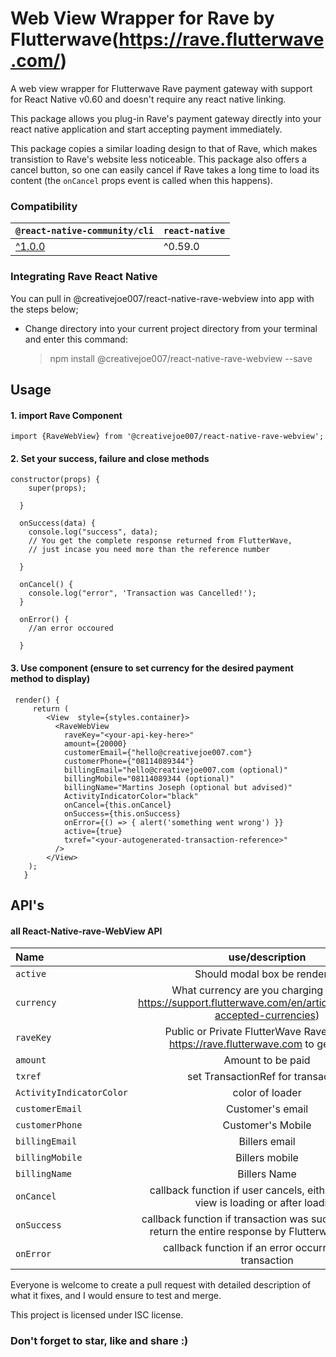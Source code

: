 
# Web View Wrapper for Rave by Flutterwave(https://rave.flutterwave.com/)
A web view wrapper for Flutterwave Rave payment gateway with support for React Native v0.60 and doesn't require any react native linking.

This package allows you plug-in Rave's payment gateway directly into your react native application and start accepting payment immediately.

This package copies a similar loading design to that of Rave, which makes transistion to Rave's website less noticeable. This package also offers a cancel button, so one can easily cancel if Rave takes a long time to load its content (the ``` onCancel ``` props event is called when this happens).

### Compatibility
|`@react-native-community/cli` |`react-native`|
| --| --|
|[^1.0.0](https://github.com/react-native-community/cli/tree/1.x) |^0.59.0|


### Integrating Rave React Native

You can pull in @creativejoe007/react-native-rave-webview into app with the steps below;

-   Change directory into your current project directory from your terminal and enter this command:

    > npm install @creativejoe007/react-native-rave-webview --save

## Usage

#### [](https://github.com/creativeJoe007/react-native-rave-webview#1--import-rave-component)1. import Rave Component

    import {RaveWebView} from '@creativejoe007/react-native-rave-webview';

 #### 2. Set your success, failure and close methods



    constructor(props) {
        super(props);

      }

      onSuccess(data) {
        console.log("success", data);
        // You get the complete response returned from FlutterWave,
        // just incase you need more than the reference number

      }

      onCancel() {
        console.log("error", 'Transaction was Cancelled!');
      }

      onError() {
        //an error occoured

      }
#### 3. Use component (ensure to set currency for the desired payment method to display)



     render() {
         return (
            <View  style={styles.container}>
              <RaveWebView
                raveKey="<your-api-key-here>"
                amount={20000}
                customerEmail={"hello@creativejoe007.com"}
                customerPhone={"08114089344"}
                billingEmail="hello@creativejoe007.com (optional)"
                billingMobile="08114089344 (optional)"
                billingName="Martins Joseph (optional but advised)"
                ActivityIndicatorColor="black"
                onCancel={this.onCancel}
                onSuccess={this.onSuccess}
                onError={() => { alert('something went wrong') }}
                active={true}
                txref="<your-autogenerated-transaction-reference>"
              />
            </View>
	    );
	   }



## API's



#### [](https://github.com/react-native-nigeria/react-native-rave-webview#API)all React-Native-rave-WebView API



| Name | use/description | default |
| :--- | :---: | ---: |
| `active` | Should modal box be rendered | `false` |
| `currency` | What currency are you charging in (visit: https://support.flutterwave.com/en/articles/3632719-accepted-currencies) | `NGN` |
| `raveKey` | Public or Private FlutterWave Rave key(visit https://rave.flutterwave.com to get yours) |`null` |
| `amount` | Amount to be paid | `null` |
| `txref` | set TransactionRef for transaction | `null` |
| `ActivityIndicatorColor` | color of loader | `#f5a623` |
| `customerEmail` | Customer's email | `null` |
| `customerPhone` | Customer's Mobile | `null` |
| `billingEmail` | Billers email | `null` |
| `billingMobile` | Billers mobile | `null` |
| `billingName` | Billers Name | `null` |
| `onCancel` | callback function if user cancels, either while web view is loading or after loading | `null` |
| `onSuccess` | callback function if transaction was successful (it will return the entire response by Flutterwave's Rave ) | `null` |
| `onError` | callback function if an error occurred during transaction  | `null` |



Everyone is welcome to create a pull request with detailed description of what it fixes, and I would ensure to test and merge.


  This project is licensed under ISC license.




### Don't forget to star, like and share :)
